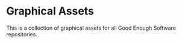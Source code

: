 # Graphical Assets

This is a collection of graphical assets for all Good Enough Software repositories.